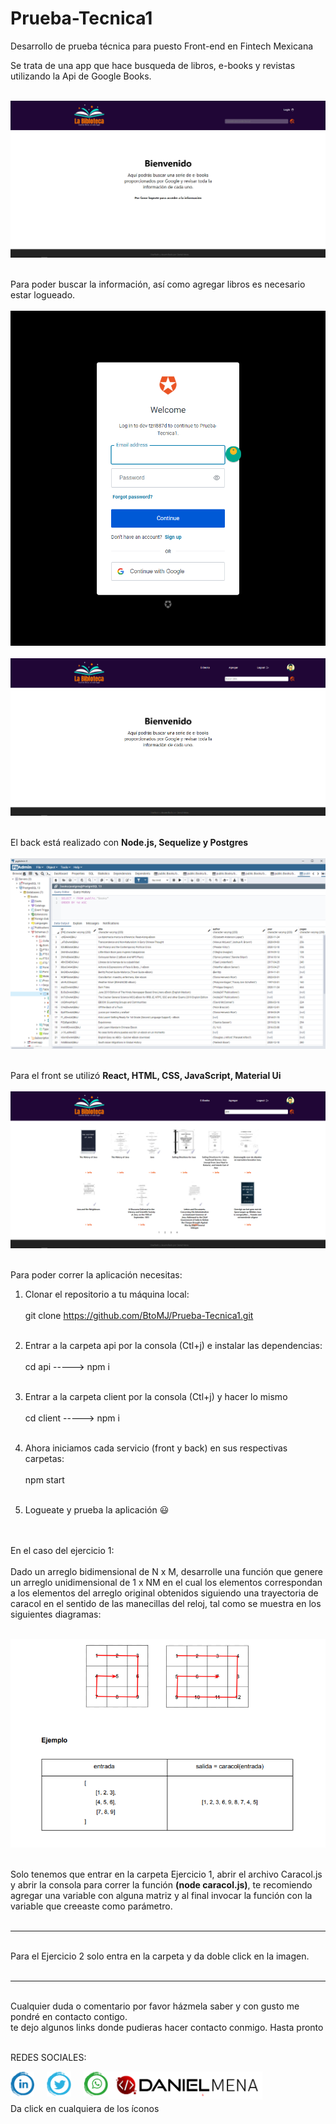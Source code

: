 
# Prueba-Tecnica1
Desarrollo de prueba técnica para puesto Front-end en Fintech Mexicana<br />

Se trata de una app que hace busqueda de libros, e-books y revistas utilizando la Api de Google Books.<br /><br />

<img src="capturas/Pantalla 1.png"><br /><br />

Para poder buscar la información, así como agregar libros es necesario estar logueado.<br /><br />
<img src="capturas/Pantalla 2.png"><br /><br />
<img src="capturas/Pantalla 3.png"><br /><br />

El back está realizado con <strong>Node.js, Sequelize y Postgres</strong><br /><br />
<img src="capturas/Pantalla 6.png"><br /><br />

Para el front se utilizó <strong>React, HTML, CSS, JavaScript, Material Ui</strong><br /><br />
<img src="capturas/Pantalla 4.png"><br /><br />

Para poder correr la aplicación necesitas:

1) Clonar el repositorio a tu máquina local: <br /><br />
git clone https://github.com/BtoMJ/Prueba-Tecnica1.git<br /><br />

2) Entrar a la carpeta api por la consola (Ctl+j) e instalar las dependencias:<br /><br />
cd api -----> npm i <br /><br />

3) Entrar a la carpeta client por la consola (Ctl+j) y hacer lo mismo<br /><br />
cd client -----> npm i <br /><br />

4) Ahora iniciamos cada servicio (front y back) en sus respectivas carpetas:<br /><br />
npm start<br /><br />

5) Logueate y prueba la aplicación 😃<br /><br /><br />

En el caso del ejercicio 1: <br /><br />
Dado un arreglo bidimensional de N x M, desarrolle una función que genere un
arreglo unidimensional de 1 x NM en el cual los elementos correspondan a los
elementos del arreglo original obtenidos siguiendo una trayectoria de caracol en el
sentido de las manecillas del reloj, tal como se muestra en los siguientes diagramas:<br /><br />

<img src="capturas/Pantalla 7.png"><br /><br />

Solo tenemos que entrar en la carpeta Ejercicio 1, abrir el archivo Caracol.js <br />
y abrir la consola para correr la función <strong>(node caracol.js)</strong>, te recomiendo agregar una variable con alguna matriz
y al final invocar la función con la variable que creeaste como parámetro.<br /><br />

----------------------------------------------

<br />Para el Ejercicio 2 solo entra en la carpeta y da doble click en la imagen.<br /><br />

----------------------------------------------

<br />Cualquier duda o comentario por favor házmela saber y con gusto me pondré en contacto contigo.<br />
te dejo algunos links donde pudieras hacer contacto conmigo. Hasta pronto<br /><br />

REDES SOCIALES:<br />
<div style="diplay: flex; flex-direcction: row; align-items: center; justify-content: space-around">
    <a href="https://www.linkedin.com/in/daniel-full-stack/" target="_blank" style="text-decoration: none, color: #000, float: left">
        <img src="./capturas/assets/linkeding_png.png" height="40px" style="float: left; margin-right: 20px"/> 
    </a>
    <a href="https://twitter.com/DanielO1384" target="_blank" style="text-decoration: none, color: #000, float: left">
        <img src="./capturas/assets/twitter_png.png" height="40px" style="float: left; margin-right: 20px"/>
    </a>
    <a href="https://wa.me/524761037311" target="_blank" style="text-decoration: none, color: #000, float: left, margin-right: 20px">
        <img src="./capturas/assets/wp_png.png" height="40px" style="float: left"/>
    </a>
    <a href="https://portafolio-2021.vercel.app/" target="_blank" style="text-decoration: none, color: #000, float: left, margin-right: 20px">
        <img src="./capturas/assets/Logo-Code.png" height="45px" style="float: left"/>
    </a>
</div><br /><br />

<br />
Da click en cualquiera de los íconos